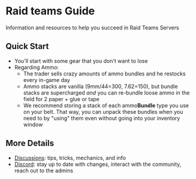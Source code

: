 # Raid teams Guide
Information and resources to help you succeed in Raid Teams Servers

## Quick Start
- You'll start with some gear that you don't want to lose
- Regarding Ammo:
    - The trader sells crazy amounts of ammo bundles and he restocks every in-game day
    - Ammo stacks are vanilla (9mm/44=300, 7.62=150), but bundle stacks are supercharged *and* you can re-bundle loose ammo in the field for 2 paper + glue or tape
    - We recommend storing a stack of each ammo**Bundle** type you use on your belt. That way, you can unpack these bundles when you need to by "using" them even without going into your inventory window

## More Details
- [Discussions](https://github.com/raid-teams/raid-teams/discussions): tips, tricks, mechanics, and info
- [Discord](https://discord.gg/cSj8bFUQXe): stay up to date with changes, interact with the community, reach out to the admins
